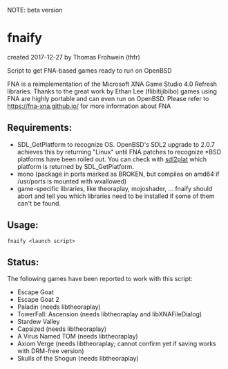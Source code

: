 NOTE: beta version

fnaify
======

created 2017-12-27
by Thomas Frohwein (thfr)

Script to get FNA-based games ready to run on OpenBSD

FNA is a reimplementation of the Microsoft XNA Game Studio 4.0 Refresh libraries.
Thanks to the great work by Ethan Lee (flibitijibibo) games using FNA are
highly portable and can even run on OpenBSD. 
Please refer to https://fna-xna.github.io/ for more information about FNA

Requirements:
-------------

- SDL_GetPlatform to recognize OS. OpenBSD's SDL2 upgrade to 2.0.7
  achieves this by returning "Linux" until FNA patches to recognize
  *BSD platforms have been rolled out.
  You can check with [sdl2plat](https://github.com/thfrwn/sdl2plat)
  which platform is returned by SDL_GetPlatform.
- mono (package in ports marked as BROKEN, but compiles on amd64
  if /usr/ports is mounted with wxallowed)
- game-specific libraries, like theoraplay, mojoshader, ... fnaify
  should abort and tell you which libraries need to be installed if
  some of them can't be found.

Usage:
------

`fnaify <launch script>`

Status:
-------

The following games have been reported to work with this script:

* Escape Goat
* Escape Goat 2
* Paladin (needs libtheoraplay)
* TowerFall: Ascension (needs libtheoraplay and libXNAFileDialog)
* Stardew Valley
* Capsized (needs libtheoraplay)
* A Virus Named TOM (needs libtheoraplay)
* Axiom Verge (needs libtheoraplay; cannot confirm yet if saving works with DRM-free version)
* Skulls of the Shogun (needs libtheoraplay)
